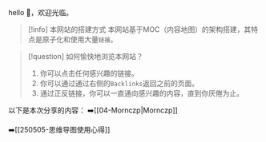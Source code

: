 ---
--- 

hello 👋，欢迎光临。

> [!info] 本网站的搭建方式
> 本网站基于MOC（内容地图）的架构搭建，其特点是原子化和使用大量`链接`。


> [!question] 如何愉快地浏览本网站？
> 1. 你可以点击任何感兴趣的链接。
> 2. 你可以通过通过右侧的`Backlinks`返回之前的页面。
> 3. 通过正反链接，你可以一直通向感兴趣的内容，直到你厌倦为止。

以下是本次分享的内容：
➡️[[04-Mornczp|Mornczp]]

➡️[[250505-思维导图使用心得]]